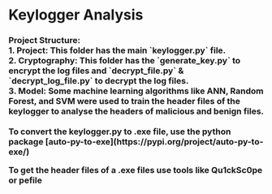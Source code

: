 # Keylogger Analysis<br>
<h3> Project Structure:<br>
1. Project: This folder has the main `keylogger.py` file.<br>
2. Cryptography: This folder has the `generate_key.py` to encrypt the log files and `decrypt_file.py` & `decrypt_log_file.py` to decrypt the log files.<br>
3. Model: Some machine learning algorithms like ANN, Random Forest, and SVM were used to train the header files of the keylogger to analyse the headers of malicious and benign files. <br>
<br>
To convert the keylogger.py to .exe file, use the python package [auto-py-to-exe](https://pypi.org/project/auto-py-to-exe/) <br>

To get the header files of a .exe files use tools like Qu1ckSc0pe or pefile
